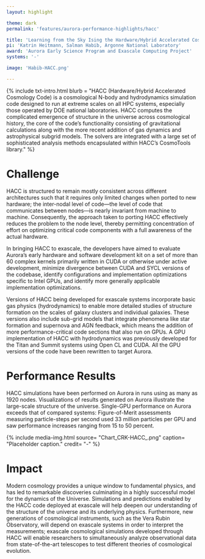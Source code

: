 ```yaml
---
layout: highlight

theme: dark
permalink: 'features/aurora-performance-highlights/hacc'

title: 'Learning from the Sky Ising the Hardware/Hybrid Accelerated Cosmology Code: CRK- HACC'
pi: 'Katrin Heitmann, Salman Habib, Argonne National Laboratory'
award: 'Aurora Early Science Program and Exascale Computing Project'
systems: '-'

image: 'Habib-HACC.png' 

---
```


{% include txt-intro.html 
    blurb = "HACC (Hardware/Hybrid Accelerated Cosmology Code) is a cosmological N-body and hydrodynamics simulation code designed to run at extreme scales on all HPC systems,
especially those operated by DOE national laboratories. HACC computes the complicated emergence of structure in the universe across cosmological history, the core of the code’s
functionality consisting of gravitational calculations along with the more recent addition of gas dynamics and astrophysical subgrid models. The solvers are integrated with a large set of sophisticated analysis methods encapsulated within HACC’s CosmoTools library."
%}



# Challenge

HACC is structured to remain mostly consistent across different architectures such that it requires only limited changes when ported to new hardware; the inter-nodal level of code—the level of code that communicates between nodes—is nearly invariant from machine to machine. Consequently, the approach taken to porting HACC effectively reduces the problem to the node level, thereby permitting concentration of effort on optimizing critical code components with a full awareness of the actual hardware.

In bringing HACC to exascale, the developers have aimed to evaluate Aurora’s early hardware and software development kit on a set of more than 60 complex kernels primarily written in CUDA or otherwise under active development, minimize divergence between CUDA and SYCL versions of the codebase, identify configurations and implementation optimizations specific to Intel GPUs, and identify more generally applicable implementation optimizations.

Versions of HACC being developed for exascale systems incorporate basic gas physics
(hydrodynamics) to enable more detailed studies of structure formation on the scales of galaxy clusters and individual galaxies. These versions also include sub-grid models that integrate phenomena like star formation and supernova and AGN feedback, which means the addition of more performance-critical code sections that also run on GPUs. A GPU implementation of HACC with hydrodynamics was previously developed for the Titan and Summit systems using Open CL and CUDA. All the GPU versions of the code have been rewritten to target Aurora.


# Performance Results
HACC simulations have been performed on Aurora in runs using as many as 1920 nodes. Visualizations of results generated on Aurora illustrate the large-scale structure of the universe. Single-GPU performance on Aurora exceeds that of compared systems: Figure-of-Merit assessments measuring particle-steps per second used 33 million particles per GPU and saw performance increases ranging from 15 to 50 percent.

{% include media-img.html
   source= "Chart_CRK-HACC_.png"
   caption= "Placeholder caption."
   credit= "-"
%}

# Impact
Modern cosmology provides a unique window to fundamental physics, and has led to remarkable discoveries culminating in a highly successful model for the dynamics of the
Universe. Simulations and predictions enabled by the HACC code deployed at exascale will help deepen our understanding of the structure of the universe and its underlying physics.
Furthermore, new generations of cosmological instruments, such as the Vera Rubin Observatory, will depend on exascale systems in order to interpret the measurements; exascale cosmological simulations developed through HACC will enable researchers to simultaneously analyze observational data from state-of-the-art telescopes to test different theories of cosmological evolution.
